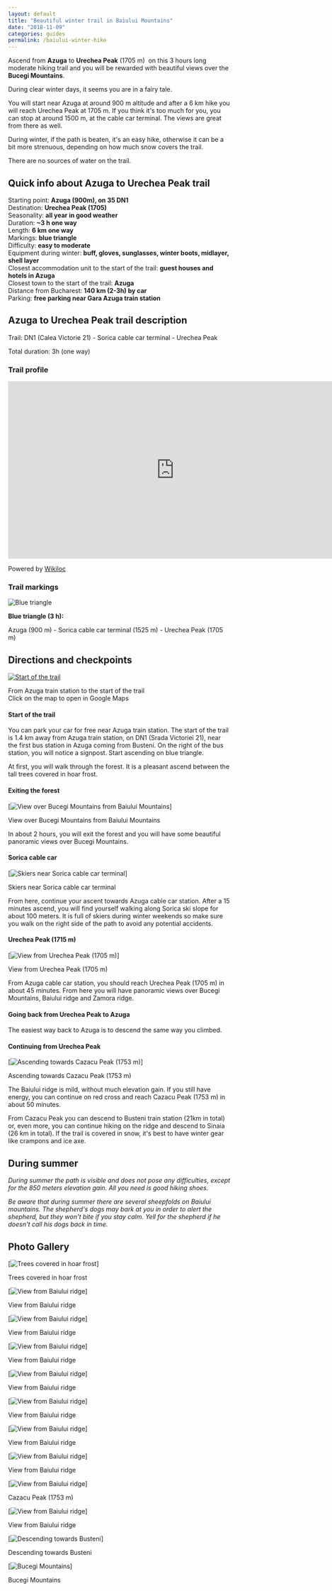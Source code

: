 ```yaml
---
layout: default
title: "Beautiful winter trail in Baiului Mountains"
date: "2018-11-09"
categories: guides
permalink: /baiului-winter-hike
---
```


Ascend from **Azuga** to **Urechea Peak** (1705 m)  on this 3 hours long moderate hiking trail and you will be rewarded with beautiful views over the **Bucegi Mountains**.

During clear winter days, it seems you are in a fairy tale.

You will start near Azuga at around 900 m altitude and after a 6 km hike you will reach Urechea Peak at 1705 m. If you think it's too much for you, you can stop at around 1500 m, at the cable car terminal. The views are great from there as well.

During winter, if the path is beaten, it's an easy hike, otherwise it can be a bit more strenuous, depending on how much snow covers the trail.

There are no sources of water on the trail.

## Quick info about Azuga to Urechea Peak trail

Starting point: **Azuga (900m), on 35 DN1**  
Destination: **Urechea Peak (1705)**  
Seasonality: **all year in good weather**  
Duration: **~3 h one way**  
Length: **6 km one way**  
Markings: **blue triangle**  
Difficulty: **easy to moderate**  
Equipment during winter: **buff, gloves, sunglasses, winter boots, midlayer, shell layer**  
Closest accommodation unit to the start of the trail: **guest houses and hotels in Azuga**  
Closest town to the start of the trail: **Azuga**  
Distance from Bucharest: **140 km (2-3h) by car**  
Parking: **free parking near Gara Azuga train station**

## Azuga to Urechea Peak trail description

Trail: DN1 (Calea Victorie 21) - Sorica cable car terminal - Urechea Peak

Total duration: 3h (one way)

### Trail profile

<iframe frameborder="0" scrolling="no" src="https://www.wikiloc.com/wikiloc/spatialArtifacts.do?event=view&amp;id=34780082&amp;measures=on&amp;metricunits=on&amp;title=off&amp;near=off&amp;images=off&amp;maptype=H" width="750" height="400"></iframe>

Powered by [Wikiloc](https://www.wikiloc.com)

### Trail markings

![Blue triangle](images/blue-triangle.png)

**Blue triangle (3 h):**

Azuga (900 m) - Sorica cable car terminal (1525 m) - Urechea Peak (1705 m)

## Directions and checkpoints

[![Start of the trail](images/baiului-start-of-the-trail.png)](https://goo.gl/maps/TTXBEkvnjim)

From Azuga train station to the start of the trail  
Click on the map to open in Google Maps

#### Start of the trail

You can park your car for free near Azuga train station. The start of the trail is 1.4 km away from Azuga train station, on DN1 (Srada Victoriei 21), near the first bus station in Azuga coming from Busteni. On the right of the bus station, you will notice a signpost. Start ascending on blue triangle.

At first, you will walk through the forest. It is a pleasant ascend between the tall trees covered in hoar frost.

#### Exiting the forest

[![View over Bucegi Mountains from Baiului Mountains](images/baiului/IMG_20180210_112500-e1541801616364.jpg)]

View over Bucegi Mountains from Baiului Mountains

In about 2 hours, you will exit the forest and you will have some beautiful panoramic views over Bucegi Mountains.

#### **Sorica cable car**

[![Skiers near Sorica cable car terminal](images/baiului/IMG_20180210_114639-e1541801654301.jpg)]

Skiers near Sorica cable car terminal

From here, continue your ascent towards Azuga cable car station. After a 15 minutes ascend, you will find yourself walking along Sorica ski slope for about 100 meters. It is full of skiers during winter weekends so make sure you walk on the right side of the path to avoid any potential accidents.

#### **Urechea Peak** (1715 m)

[![View from Urechea Peak (1705 m)](images/baiului/IMG_20180210_123300-e1541801676961.jpg)]

View from Urechea Peak (1705 m)

From Azuga cable car station, you should reach Urechea Peak (1705 m) in about 45 minutes. From here you will have panoramic views over Bucegi Mountains, Baiului ridge and Zamora ridge.

#### **Going back from Urechea Peak to Azuga**

The easiest way back to Azuga is to descend the same way you climbed.

#### **Continuing from Urechea Peak**

[![Ascending towards Cazacu Peak (1753 m)](images/baiului/IMG_20180210_141741-e1541801691378.jpg)]

Ascending towards Cazacu Peak (1753 m)

The Baiului ridge is mild, without much elevation gain. If you still have energy, you can continue on red cross and reach Cazacu Peak (1753 m) in about 50 minutes.

From Cazacu Peak you can descend to Busteni train station (21km in total) or, even more, you can continue hiking on the ridge and descend to Sinaia (26 km in total). If the trail is covered in snow, it's best to have winter gear like crampons and ice axe.

## During summer

_During summer the path is visible and does not pose any difficulties, except for the 850 meters elevation gain. All you need is good hiking shoes._

_Be aware that during summer there are several sheepfolds on Baiului mountains. The shepherd's dogs may bark at you in order to alert the shepherd, but they won't bite if you stay calm. Yell for the shepherd if he doesn't call his dogs back in time._

## Photo Gallery

[![Trees covered in hoar frost](images/baiului/IMG_20180210_1050152-1024x768.jpg)]

Trees covered in hoar frost

[![View from Baiului ridge](images/baiului/IMG_20180210_112929-e1541801710426.jpg)]

View from Baiului ridge

[![View from Baiului ridge](images/baiului/IMG_20180210_113223-e1541801729554.jpg)]

View from Baiului ridge

[![View from Baiului ridge](images/baiului/IMG_20180210_122803-e1541801747961.jpg)]

View from Baiului ridge

[![View from Baiului ridge](images/baiului/IMG_20180210_123013-e1541801767740.jpg)]

View from Baiului ridge

[![View from Baiului ridge](images/baiului/IMG_20180210_123202-e1541801784942.jpg)]

View from Baiului ridge

[![View from Baiului ridge](images/baiului/IMG_20180210_123919-e1541801799829.jpg)]

View from Baiului ridge

[![View from Baiului ridge](images/baiului/IMG_20180210_125752-e1541801814216.jpg)]

View from Baiului ridge

[![View from Baiului ridge](images/baiului/IMG_20180210_130321-e1541801831547.jpg)]

Cazacu Peak (1753 m)

[![View from Baiului ridge](images/baiului/IMG_20180210_141619-e1541801850817.jpg)]

View from Baiului ridge

[![Descending towards Busteni](images/baiului/IMG_20180210_142758-e1541801870334.jpg)]

Descending towards Busteni

[![Bucegi Mountains](images/baiului/IMG_20180210_163556-e1541801886446-1024x768.jpg)]

Bucegi Mountains
